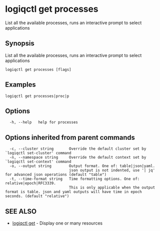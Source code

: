 # logiqctl get processes

List all the available processes, runs an interactive prompt to select applications

## Synopsis

List all the available processes, runs an interactive prompt to select applications

```text
logiqctl get processes [flags]
```

## Examples

```text
logiqctl get processes|proc|p
```

## Options

```text
  -h, --help   help for processes
```

## Options inherited from parent commands

```text
  -c, --cluster string       Override the default cluster set by `logiqctl set-cluster' command
  -n, --namespace string     Override the default context set by `logiqctl set-context' command
  -o, --output string        Output format. One of: table|json|yaml. 
                             json output is not indented, use '| jq' for advanced json operations (default "table")
  -t, --time-format string   Time formatting options. One of: relative|epoch|RFC3339. 
                             This is only applicable when the output format is table. json and yaml outputs will have time in epoch seconds. (default "relative")
```

## SEE ALSO

* [logiqctl get](logiqctl_get.md)     - Display one or many resources

